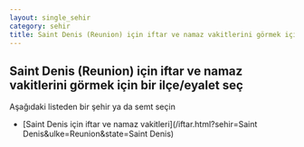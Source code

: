 ```yaml
---
layout: single_sehir
category: sehir
title: Saint Denis (Reunion) için iftar ve namaz vakitlerini görmek için bir ilçe/eyalet seç
---
```



## Saint Denis (Reunion) için iftar ve namaz vakitlerini görmek için bir ilçe/eyalet seç

Aşağıdaki listeden bir şehir ya da semt seçin


* [Saint Denis için iftar ve namaz vakitleri](/iftar.html?sehir=Saint Denis&ulke=Reunion&state=Saint Denis)
